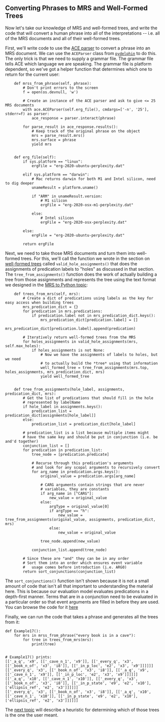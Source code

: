 ## Converting Phrases to MRS and Well-Formed Trees
Now let's take our knowledge of MRS and well-formed trees, and write the code that will convert a human phrase into all of the interpretations -- i.e. all of the MRS documents and all of their well-formed trees.

First, we'll write code to use the [ACE parser](http://sweaglesw.org/linguistics/ace/) to convert a phrase into an MRS document. We can use the `ACEParser` class from [`pydelphin`](https://github.com/delph-in/pydelphin) to do this. The only trick is that we need to supply a grammar file. The grammar file tells ACE which language we are speaking. The grammar file is platform dependent, so we've got a helper function that determines which one to return for the current user:
~~~
    def mrss_from_phrase(self, phrase):
        # Don't print errors to the screen
        f = open(os.devnull, 'w')

        # Create an instance of the ACE parser and ask to give <= 25 MRS documents
        with ace.ACEParser(self.erg_file(), cmdargs=['-n', '25'], stderr=f) as parser:
            ace_response = parser.interact(phrase)

        for parse_result in ace_response.results():
            # Keep track of the original phrase on the object
            mrs = parse_result.mrs()
            mrs.surface = phrase
            yield mrs


    def erg_file(self):
        if sys.platform == "linux":
            ergFile = "erg-2020-ubuntu-perplexity.dat"

        elif sys.platform == "darwin":
            # Mac returns darwin for both M1 and Intel silicon, need to dig deeper
            unameResult = platform.uname()

            if "ARM" in unameResult.version:
                # M1 silicon
                ergFile = "erg-2020-osx-m1-perplexity.dat"

            else:
                # Intel silicon
                ergFile = "erg-2020-osx-perplexity.dat"

        else:
            ergFile = "erg-2020-ubuntu-perplexity.dat"

        return ergFile
~~~

Next, we need to take those MRS documents and turn them into well-formed trees. For this, we'll call the function we wrote in the section on [well-formed trees](devhowtoWellFormedTree) called `valid_hole_assignments()` that does the assignments of predication labels to "holes" as discussed in that section.  The `tree_from_assignments()` function does the work of actually building a tree from those assignments and represents the tree using the text format we designed in the [MRS to Python topic](devhowtoMRSToPython):

~~~
    def trees_from_mrs(self, mrs):
        # Create a dict of predications using labels as the key for easy access when building trees
        mrs_predication_dict = {}
        for predication in mrs.predications:
            if predication.label not in mrs_predication_dict.keys():
                mrs_predication_dict[predication.label] = []
            mrs_predication_dict[predication.label].append(predication)

        # Iteratively return well-formed trees from the MRS
        for holes_assignments in valid_hole_assignments(mrs, self.max_holes):
            if holes_assignments is not None:
                # Now we have the assignments of labels to holes, but we need
                # to actually build the *tree* using that information
                well_formed_tree = tree_from_assignments(mrs.top, holes_assignments, mrs_predication_dict, mrs)
                yield well_formed_tree
                
    
    def tree_from_assignments(hole_label, assignments, predication_dict, mrs):
        # Get the list of predications that should fill in the hole
        # represented by labelName
        if hole_label in assignments.keys():
            predication_list = predication_dict[assignments[hole_label]]
        else:
            predication_list = predication_dict[hole_label]
    
        # predication_list is a list because multiple items might
        # have the same key and should be put in conjunction (i.e. be and'd together)
        conjunction_list = []
        for predication in predication_list:
            tree_node = [predication.predicate]
    
            # Recurse through this predication's arguments
            # and look for any scopal arguments to recursively convert
            for arg_name in predication.args.keys():
                original_value = predication.args[arg_name]
    
                # CARG arguments contain strings that are never
                # variables, they are constants
                if arg_name in ["CARG"]:
                    new_value = original_value
                else:
                    argType = original_value[0]
                    if argType == "h":
                        new_value = tree_from_assignments(original_value, assignments, predication_dict, mrs)
                    else:
                        new_value = original_value
    
                tree_node.append(new_value)
    
            conjunction_list.append(tree_node)
    
        # Since these are "and" they can be in any order
        # Sort them into an order which ensures event variable
        #   usage comes before introduction (i.e. ARG0)
        return sort_conjunctions(conjunction_list)
~~~

The `sort_conjunctions()` function isn't shown because it is not a small amount of code that isn't all that important to understanding the material here. This is because our evaluation model evaluates predications in a depth-first manner. Terms that are in a conjunction need to be evaluated in a particular order so that event arguments are filled in before they are used. You can browse the code for it [here](https://github.com/EricZinda/Perplexity/blob/main/perplexity/tree.py)

Finally, we can run the code that takes a phrase and generates all the trees from it:

~~~
def Example17():
    for mrs in mrss_from_phrase("every book is in a cave"):
        for tree in trees_from_mrs(mrs):
            print(tree)


# Example17() prints:
[['_a_q', 'x9', [['_cave_n_1', 'x9']], [['_every_q', 'x3', [['_book_n_of', 'x3', 'i8']], [['_in_p_loc', 'e2', 'x3', 'x9']]]]]]
[['_every_q', 'x3', [['_book_n_of', 'x3', 'i8']], [['_a_q', 'x9', [['_cave_n_1', 'x9']], [['_in_p_loc', 'e2', 'x3', 'x9']]]]]]
[['_a_q', 'x10', [['_cave_n_1', 'x10']], [['_every_q', 'x3', [['_book_n_of', 'x3', 'i8']], [['_in_p_state', 'e9', 'e2', 'x10'], ['ellipsis_ref', 'e2', 'x3']]]]]]
[['_every_q', 'x3', [['_book_n_of', 'x3', 'i8']], [['_a_q', 'x10', [['_cave_n_1', 'x10']], [['_in_p_state', 'e9', 'e2', 'x10'], ['ellipsis_ref', 'e2', 'x3']]]]]]
~~~
The [next topic](devhowtoWhichParseAndTree) will describe a heuristic for determining which of those trees is the one the user meant.
